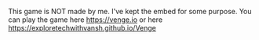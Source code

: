 This game is NOT made by me.
I've kept the embed for some purpose.
You can play the game here https://venge.io
or here https://exploretechwithvansh.github.io/Venge
